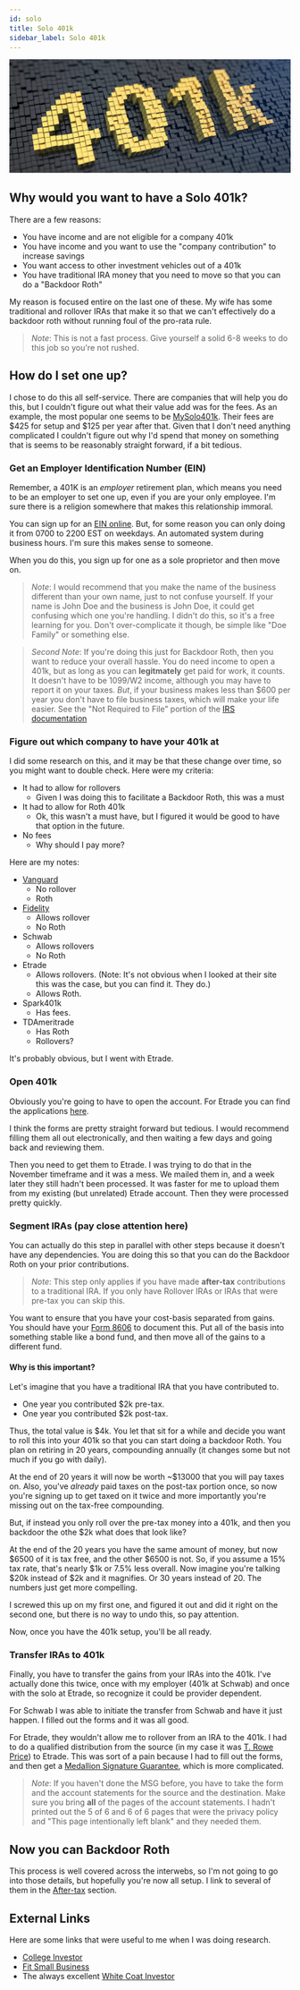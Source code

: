 ```yaml
---
id: solo 
title: Solo 401k
sidebar_label: Solo 401k
---
```

![401k image](assets/solo-401k.jpg)

## Why would you want to have a Solo 401k?

There are a few reasons:

* You have income and are not eligible for a company 401k
* You have income and you want to use the "company contribution" to increase savings
* You want access to other investment vehicles out of a 401k
* You have traditional IRA money that you need to move so that you can do a "Backdoor Roth"

My reason is focused entire on the last one of these.  My wife has some traditional and rollover IRAs that make it so that we can't effectively do a backdoor roth without running foul of the pro-rata rule. 

> *Note*:  This is not a fast process.  Give yourself a solid 6-8 weeks to do this job so you're not rushed.

## How do I set one up?

I chose to do this all self-service.  There are companies that will help you do this, but I couldn't figure out what their value add was for the fees.  As an example, the most popular one seems to be [MySolo401k](https://www.mysolo401k.net/).  Their fees are $425 for setup and $125 per year after that.  Given that I don't need anything complicated I couldn't figure out why I'd spend that money on something that is seems to be reasonably straight forward, if a bit tedious.

### Get an Employer Identification Number (EIN)

Remember, a 401K is an *employer* retirement plan, which means you need to be an employer to set one up, even if you are your only employee.  I'm sure there is a religion somewhere that makes this relationship immoral.

You can sign up for an [EIN online](https://www.irs.gov/businesses/small-businesses-self-employed/apply-for-an-employer-identification-number-ein-online).  But, for some reason you can only doing it from 0700 to 2200 EST on weekdays.  An automated system during business hours.  I'm sure this makes sense to someone.

When you do this, you sign up for one as a sole proprietor and then move on.

> *Note*:  I would recommend that you make the name of the business different than your own  name, just to not confuse yourself.  If your name is John Doe and the business is John Doe, it could get confusing which one you're handling.  I didn't do this, so it's a free learning for you.  Don't over-complicate it though, be simple like "Doe Family" or something else.

> *Second Note*:  If you're doing this just for Backdoor Roth, then you want to reduce your overall hassle.  You do need income to open a 401k, but as long as you can **legitmately** get paid for work, it counts.  It doesn't have to be 1099/W2 income, although you may have to report it on your taxes.  *But*, if your business makes less than $600 per year you don't have to file business taxes, which will make your life easier. See the "Not Required to File" portion of the [IRS documentation](https://www.irs.gov/businesses/small-businesses-self-employed/am-i-required-to-file-a-form-1099-or-other-information-return)

### Figure out which company to have your 401k at

I did some research on this, and it may be that these change over time, so you might want to double check.  Here were my criteria:

* It had to allow for rollovers
  * Given I was doing this to facilitate a Backdoor Roth, this was a must
* It had to allow for Roth 401k
  * Ok, this wasn't a must have, but I figured it would be good to have that option in the future.
* No fees
  * Why should I pay more?

Here are my notes:


* [Vanguard](https://investor.vanguard.com/small-business-retirement-plans/individual-solo-401k) 
  * No rollover
  * Roth
* [Fidelity](https://www.fidelity.com/retirement-ira/small-business/self-employed-401k/overview)
  * Allows rollover
  * No Roth
* Schwab 
  * Allows rollovers
  * No Roth
* Etrade
  * Allows rollovers.  (Note: It's not obvious when I looked at their site this was the case, but you can find it.  They do.)
  * Allows Roth.  
* Spark401k
  * Has fees.
* TDAmeritrade 
  * Has Roth  
  * Rollovers?

It's probably obvious, but I went with Etrade.

### Open 401k

Obviously you're going to have to open the account.  For Etrade you can find the applications [here](https://us.etrade.com/forms-applications).

I think the forms are pretty straight forward but tedious.  I would recommend filling them all out electronically, and then waiting a few days and going back and reviewing them.

Then you need to get them to Etrade.  I was trying to do that in the November timeframe and it was a mess.  We mailed them in, and a week later they still hadn't been processed.  It was faster for me to upload them from my existing (but unrelated) Etrade account.  Then they were processed pretty quickly.

### Segment IRAs (pay close attention here)

You can actually do this step in parallel with other steps because it doesn't have any dependencies.  You are doing this so that you can do the Backdoor Roth on your prior contributions.

> *Note*: This step only applies if you have made **after-tax** contributions to a traditional IRA.  If you only have Rollover IRAs or IRAs that were pre-tax you can skip this.

You want to ensure that you have your cost-basis separated from gains.  You should have your [Form 8606](https://www.irs.gov/forms-pubs/about-form-8606) to document this.  Put all of the basis into something stable like a bond fund, and then move all of the gains to a different fund.  

#### Why is this important?

Let's imagine that you have a traditional IRA that you have contributed to.

* One year you contributed $2k pre-tax.
* One year you contributed $2k post-tax.

Thus, the total value is $4k.  You let that sit for a while and decide you want to roll this into your 401k so that you can start doing a backdoor Roth.  You plan on retiring in 20 years, compounding annually (it changes some but not much if you go with daily). 

At the end of 20 years it will now be worth ~$13000 that you will pay taxes on.  Also, you've *already* paid taxes on the post-tax portion once, so now you're signing up to get taxed on it twice and more importantly you're missing out on the tax-free compounding.

But, if instead you only roll over the pre-tax money into a 401k, and then you backdoor the othe $2k what does that look like?

At the end of the 20 years you have the same amount of money, but now $6500 of it is tax free, and the other $6500 is not.  So, if you assume a 15% tax rate, that's nearly $1k or 7.5% less overall.  Now imagine you're talking $20k instead of $2k and it magnifies.  Or 30 years instead of 20.  The numbers just get more compelling.

I screwed this up on my first one, and figured it out and did it right on the second one, but there is no way to undo this, so pay attention.

Now, once you have the 401k setup, you'll be all ready.

### Transfer IRAs to 401k

Finally, you have to transfer the gains from your IRAs into the 401k.  I've actually done this twice, once with my employer (401k at Schwab) and once with the solo at Etrade, so recognize it could be provider dependent.

For Schwab I was able to initiate the transfer from Schwab and have it just happen.  I filled out the forms and it was all good.

For Etrade, they wouldn't allow me to rollover from an IRA to the 401k.  I had to do a qualified distribution from the source (in my case it was [T. Rowe Price](https://www.troweprice.com/personal-investing/home.html)) to Etrade.  This was sort of a pain because I had to fill out the forms, and then get a [Medallion Signature Guarantee](https://en.wikipedia.org/wiki/Medallion_signature_guarantee), which is more complicated.

> *Note*: If you haven't done the MSG before, you have to take the form and the account statements for the source and the destination.  Make sure you bring **all** of the pages of the account statements.  I hadn't printed out the 5 of 6 and 6 of 6 pages that were the privacy policy and "This page intentionally left blank" and they needed them.

## Now you can Backdoor Roth

This process is well covered across the interwebs, so I'm not going to go into those details, but hopefully you're now all setup.  I link to several of them in the [After-tax](after-tax.md) section.

## External Links

Here are some links that were useful to me when I was doing research.

* [College Investor](https://thecollegeinvestor.com/18174/comparing-the-most-popular-solo-401k-options/)
* [Fit Small Business](https://fitsmallbusiness.com/best-solo-401k-providers/)
* The always excellent [White Coat Investor](https://www.whitecoatinvestor.com/where-to-open-your-solo-401k/)

